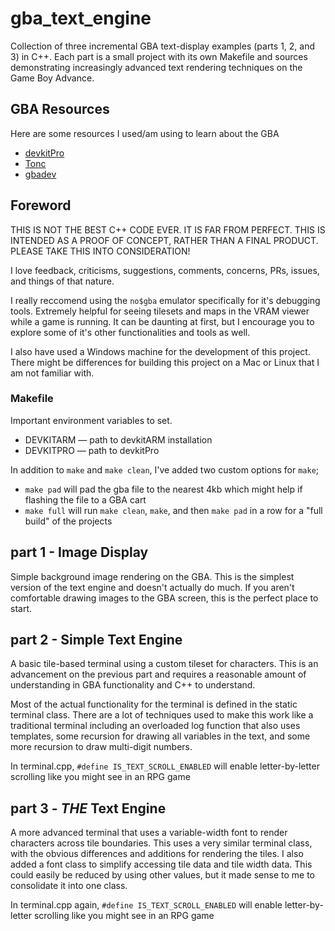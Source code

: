 # gba_text_engine

Collection of three incremental GBA text-display examples (parts 1, 2, and 3) in C++. Each part is a small project with its own Makefile and sources demonstrating increasingly advanced text rendering techniques on the Game Boy Advance.

## GBA Resources
Here are some resources I used/am using to learn about the GBA
- [devkitPro](https://devkitpro.org/)
- [Tonc](https://gbadev.net/tonc/foreword.html)
- [gbadev](https://gbadev.net/)

## Foreword
THIS IS NOT THE BEST C++ CODE EVER. IT IS FAR FROM PERFECT. THIS IS INTENDED AS A PROOF OF CONCEPT, RATHER THAN A FINAL PRODUCT. PLEASE TAKE THIS INTO CONSIDERATION!

I love feedback, criticisms, suggestions, comments, concerns, PRs, issues, and things of that nature.

I really reccomend using the `no$gba` emulator specifically for it's debugging tools. Extremely helpful for seeing tilesets and maps in the VRAM viewer while a game is running. It can be daunting at first, but I encourage you to explore some of it's other functionalities and tools as well.

I also have used a Windows machine for the development of this project. There might be differences for building this project on a Mac or Linux that I am not familiar with.

### Makefile

Important environment variables to set.

- DEVKITARM — path to devkitARM installation
- DEVKITPRO — path to devkitPro

In addition to `make` and `make clean`, I've added two custom options for `make`;

- `make pad` will pad the gba file to the nearest 4kb which might help if flashing the file to a GBA cart
- `make full` will run `make clean`, `make`, and then `make pad` in a row for a "full build" of the projects 

## part 1 - Image Display
Simple background image rendering on the GBA. This is the simplest version of the text engine and doesn't actually do much. If you aren't comfortable drawing images to the GBA screen, this is the perfect place to start.

## part 2 - Simple Text Engine
A basic tile-based terminal using a custom tileset for characters. This is an advancement on the previous part and requires a reasonable amount of understanding in GBA functionality and C++ to understand.

Most of the actual functionality for the terminal is defined in the static terminal class. There are a lot of techniques used to make this work like a traditional terminal including an overloaded log function that also uses templates, some recursion for drawing all variables in the text, and some more recursion to draw multi-digit numbers.

In terminal.cpp,
```#define IS_TEXT_SCROLL_ENABLED``` will enable letter-by-letter scrolling like you might see in an RPG game

## part 3 - *THE* Text Engine
A more advanced terminal that uses a variable-width font to render characters across tile boundaries. This uses a very similar terminal class, with the obvious differences and additions for rendering the tiles. I also added a font class to simplify accessing tile data and tile width data. This could easily be reduced by using other values, but it made sense to me to consolidate it into one class.

In terminal.cpp again,
```#define IS_TEXT_SCROLL_ENABLED``` will enable letter-by-letter scrolling like you might see in an RPG game
